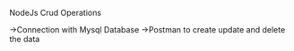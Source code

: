 
NodeJs Crud Operations

->Connection with Mysql Database
->Postman to create update and delete the data
